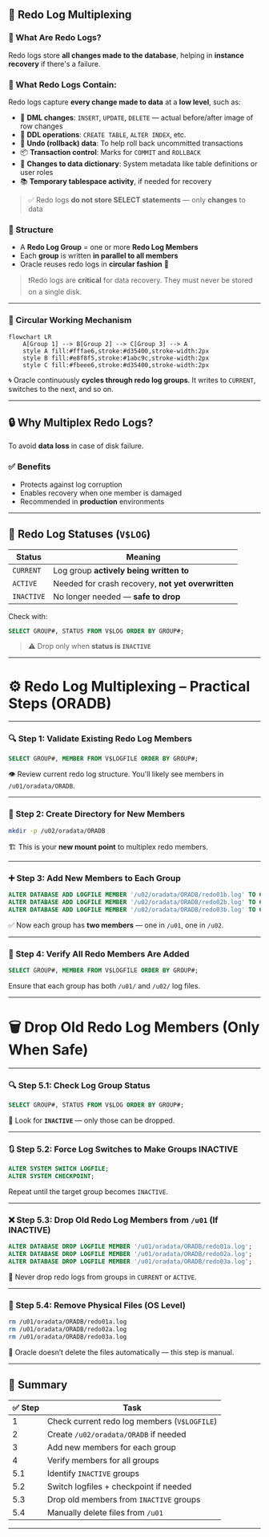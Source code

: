 ## 🔁 Redo Log Multiplexing 

### 📘 What Are Redo Logs?

Redo logs store **all changes made to the database**, helping in **instance recovery** if there's a failure.

### 🧾 What Redo Logs Contain:

Redo logs capture **every change made to data** at a **low level**, such as:

* 📝 **DML changes**:
  `INSERT`, `UPDATE`, `DELETE` — actual before/after image of row changes
* 🔧 **DDL operations**:
  `CREATE TABLE`, `ALTER INDEX`, etc.
* 🧱 **Undo (rollback) data**:
  To help roll back uncommitted transactions
* 📦 **Transaction control**:
  Marks for `COMMIT` and `ROLLBACK`
* 🔄 **Changes to data dictionary**:
  System metadata like table definitions or user roles
* 📚 **Temporary tablespace activity**, if needed for recovery

> ✅ Redo logs **do not store SELECT statements** — only **changes** to data

### 🧩 Structure

* A **Redo Log Group** = one or more **Redo Log Members**
* Each **group** is written **in parallel to all members**
* Oracle reuses redo logs in **circular fashion** 🔄

> ❗Redo logs are **critical** for data recovery. They must never be stored on a single disk.

---

### 🔄 Circular Working Mechanism

```mermaid
flowchart LR
    A[Group 1] --> B[Group 2] --> C[Group 3] --> A
    style A fill:#fffae6,stroke:#d35400,stroke-width:2px
    style B fill:#e8f8f5,stroke:#1abc9c,stroke-width:2px
    style C fill:#fbeee6,stroke:#d35400,stroke-width:2px
```

🌀 Oracle continuously **cycles through redo log groups**.
It writes to `CURRENT`, switches to the next, and so on.

---

## 🔒 Why Multiplex Redo Logs?

To avoid **data loss** in case of disk failure.

### ✅ Benefits

* Protects against log corruption
* Enables recovery when one member is damaged
* Recommended in **production** environments

---

## 🧠 Redo Log Statuses (`V$LOG`)

| Status     | Meaning                                            |
| ---------- | -------------------------------------------------- |
| `CURRENT`  | Log group **actively being written to**            |
| `ACTIVE`   | Needed for crash recovery, **not yet overwritten** |
| `INACTIVE` | No longer needed — **safe to drop**                |

Check with:

```sql
SELECT GROUP#, STATUS FROM V$LOG ORDER BY GROUP#;
```

> ⚠️ Drop only when **status is `INACTIVE`**

---

# ⚙️ Redo Log Multiplexing – Practical Steps (ORADB)

---

### 🔍 Step 1: Validate Existing Redo Log Members

```sql
SELECT GROUP#, MEMBER FROM V$LOGFILE ORDER BY GROUP#;
```

👁️ Review current redo log structure. You'll likely see members in `/u01/oradata/ORADB`.

---

### 📁 Step 2: Create Directory for New Members

```bash
mkdir -p /u02/oradata/ORADB
```

🏗️ This is your **new mount point** to multiplex redo members.

---

### ➕ Step 3: Add New Members to Each Group

```sql
ALTER DATABASE ADD LOGFILE MEMBER '/u02/oradata/ORADB/redo01b.log' TO GROUP 1;
ALTER DATABASE ADD LOGFILE MEMBER '/u02/oradata/ORADB/redo02b.log' TO GROUP 2;
ALTER DATABASE ADD LOGFILE MEMBER '/u02/oradata/ORADB/redo03b.log' TO GROUP 3;
```

✅ Now each group has **two members** — one in `/u01`, one in `/u02`.

---

### 🧾 Step 4: Verify All Redo Members Are Added

```sql
SELECT GROUP#, MEMBER FROM V$LOGFILE ORDER BY GROUP#;
```

Ensure that each group has both `/u01/` and `/u02/` log files.

---

# 🗑️ Drop Old Redo Log Members (Only When Safe)

---

### 🔍 Step 5.1: Check Log Group Status

```sql
SELECT GROUP#, STATUS FROM V$LOG ORDER BY GROUP#;
```

🎯 Look for **`INACTIVE`** — only those can be dropped.

---

### 🔃 Step 5.2: Force Log Switches to Make Groups INACTIVE

```sql
ALTER SYSTEM SWITCH LOGFILE;
ALTER SYSTEM CHECKPOINT;
```

Repeat until the target group becomes `INACTIVE`.

---

### ❌ Step 5.3: Drop Old Redo Log Members from `/u01` (If INACTIVE)

```sql
ALTER DATABASE DROP LOGFILE MEMBER '/u01/oradata/ORADB/redo01a.log';
ALTER DATABASE DROP LOGFILE MEMBER '/u01/oradata/ORADB/redo02a.log';
ALTER DATABASE DROP LOGFILE MEMBER '/u01/oradata/ORADB/redo03a.log';
```

🚫 Never drop redo logs from groups in `CURRENT` or `ACTIVE`.

---

### 🧹 Step 5.4: Remove Physical Files (OS Level)

```bash
rm /u01/oradata/ORADB/redo01a.log
rm /u01/oradata/ORADB/redo02a.log
rm /u01/oradata/ORADB/redo03a.log
```

📁 Oracle doesn’t delete the files automatically — this step is manual.

---

## 📌 Summary

| ✅ Step | Task                                         |
| ------ | -------------------------------------------- |
| 1      | Check current redo log members (`V$LOGFILE`) |
| 2      | Create `/u02/oradata/ORADB` if needed        |
| 3      | Add new members for each group               |
| 4      | Verify members for all groups                |
| 5.1    | Identify `INACTIVE` groups                   |
| 5.2    | Switch logfiles + checkpoint if needed       |
| 5.3    | Drop old members from `INACTIVE` groups      |
| 5.4    | Manually delete files from `/u01`            |

---
